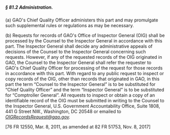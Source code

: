 ##### § 81.2 Administration. #####

(a) GAO's Chief Quality Officer administers this part and may promulgate such supplemental rules or regulations as may be necessary.

(b) Requests for records of GAO's Office of Inspector General (OIG) shall be processed by the Counsel to the Inspector General in accordance with this part. The Inspector General shall decide any administrative appeals of decisions of the Counsel to the Inspector General concerning such requests. However, if any of the requested records of the OIG originated in GAO, the Counsel to the Inspector General shall refer the requester to GAO's Chief Quality Officer for processing of the request for those records in accordance with this part. With regard to any public request to inspect or copy records of the OIG, other than records that originated in GAO, in this part the term “Counsel to the Inspector General” is to be substituted for “Chief Quality Officer” and the term “Inspector General” is to be substituted for “Comptroller General”. All requests to inspect or obtain a copy of an identifiable record of the OIG must be submitted in writing to the Counsel to the Inspector General, U.S. Government Accountability Office, Suite 1808, 441 G Street NW., Washington, DC 20548 or emailed to *OIGRecordsRequest@gao.gov.*

[76 FR 12550, Mar. 8, 2011, as amended at 82 FR 51753, Nov. 8, 2017]